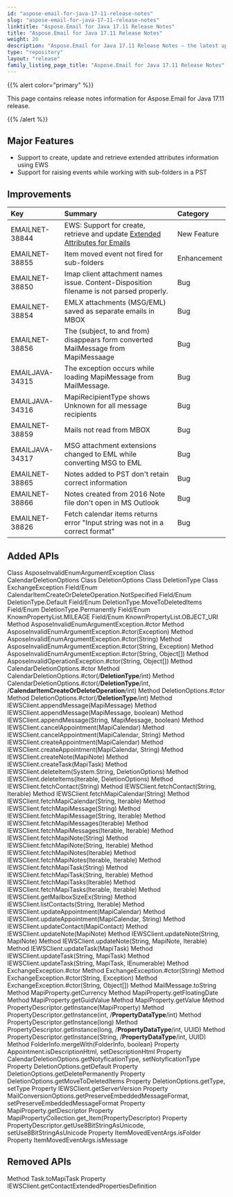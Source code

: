```yaml
---
id: "aspose-email-for-java-17-11-release-notes"
slug: "aspose-email-for-java-17-11-release-notes"
linktitle: "Aspose.Email for Java 17.11 Release Notes"
title: "Aspose.Email for Java 17.11 Release Notes"
weight: 20
description: "Aspose.Email for Java 17.11 Release Notes – the latest updates and fixes."
type: "repository"
layout: "release"
family_listing_page_title: "Aspose.Email for Java 17.11 Release Notes"
---
```


{{% alert color="primary" %}} 

This page contains release notes information for Aspose.Email for Java 17.11 release.

{{% /alert %}} 
## **Major Features**
- Support to create, update and retrieve extended attributes information using EWS
- Support for raising events while working with sub-folders in a PST
## **Improvements**

|**Key**|**Summary**|**Category**|
| :- | :- | :- |
|EMAILNET-38844|EWS: Support for create, retrieve and update [Extended Attributes for Emails](https://docs.aspose.com/email/java/working-with-exchange-extended-attributes-of-exchange-items/)|New Feature|
|EMAILNET-38855|Item moved event not fired for sub-folders|Enhancement|
|EMAILNET-38850|Imap client attachment names issue. Content-Disposition filename is not parsed properly.|Bug|
|EMAILNET-38854|EMLX attachments (MSG/EML) saved as separate emails in MBOX|Bug|
|EMAILNET-38856|The (subject, to and from) disappears form converted MailMessage from MapiMessaage|Bug|
|EMAILJAVA-34315|The exception occurs while loading MapiMessage from MailMessage.|Bug|
|EMAILJAVA-34316|MapiRecipientType shows Unknown for all message recipients|Bug|
|EMAILNET-38859|Mails not read from MBOX|Bug|
|EMAILJAVA-34317|MSG attachment extensions changed to EML while converting MSG to EML|Bug|
|EMAILNET-38865|Notes added to PST don't retain correct information|Bug|
|EMAILNET-38866|Notes created from 2016 Note file don't open in MS Outlook|Bug|
|EMAILNET-38826|Fetch calendar items returns error "Input string was not in a correct format"|Bug|

## **Added APIs**
Class AsposeInvalidEnumArgumentException
Class CalendarDeletionOptions
Class DeletionOptions
Class DeletionType
Class ExchangeException
Field/Enum CalendarItemCreateOrDeleteOperation.NotSpecified
Field/Enum DeletionType.Default
Field/Enum DeletionType.MoveToDeletedItems
Field/Enum DeletionType.Permanently
Field/Enum KnownPropertyList.MILEAGE
Field/Enum KnownPropertyList.OBJECT_URI
Method AsposeInvalidEnumArgumentException.#ctor
Method AsposeInvalidEnumArgumentException.#ctor(Exception)
Method AsposeInvalidEnumArgumentException.#ctor(String)
Method AsposeInvalidEnumArgumentException.#ctor(String, Exception)
Method AsposeInvalidEnumArgumentException.#ctor(String, Object[])
Method AsposeInvalidOperationException.#ctor(String, Object[])
Method CalendarDeletionOptions.#ctor
Method CalendarDeletionOptions.#ctor(/**DeletionType**/int)
Method CalendarDeletionOptions.#ctor(/**DeletionType**/int, /**CalendarItemCreateOrDeleteOperation**/int)
Method DeletionOptions.#ctor
Method DeletionOptions.#ctor(/**DeletionType**/int)
Method IEWSClient.appendMessage(MapiMessage)
Method IEWSClient.appendMessage(MapiMessage, boolean)
Method IEWSClient.appendMessage(String, MapiMessage, boolean)
Method IEWSClient.cancelAppointment(MapiCalendar)
Method IEWSClient.cancelAppointment(MapiCalendar, String)
Method IEWSClient.createAppointment(MapiCalendar)
Method IEWSClient.createAppointment(MapiCalendar, String)
Method IEWSClient.createNote(MapiNote)
Method IEWSClient.createTask(MapiTask)
Method IEWSClient.deleteItem(System.String, DeletionOptions)
Method IEWSClient.deleteItems(Iterable<String>, DeletionOptions)
Method IEWSClient.fetchContact(String)
Method IEWSClient.fetchContact(String, Iterable<PropertyDescriptor>)
Method IEWSClient.fetchMapiCalendar(String)
Method IEWSClient.fetchMapiCalendar(String, Iterable<PropertyDescriptor>)
Method IEWSClient.fetchMapiMessage(String)
Method IEWSClient.fetchMapiMessage(String, Iterable<PropertyDescriptor>)
Method IEWSClient.fetchMapiMessages(Iterable<String>)
Method IEWSClient.fetchMapiMessages(Iterable<String>, Iterable<PropertyDescriptor>)
Method IEWSClient.fetchMapiNote(String)
Method IEWSClient.fetchMapiNote(String, Iterable<PropertyDescriptor>)
Method IEWSClient.fetchMapiNotes(Iterable<String>)
Method IEWSClient.fetchMapiNotes(Iterable<String>, Iterable<PropertyDescriptor>)
Method IEWSClient.fetchMapiTask(String)
Method IEWSClient.fetchMapiTask(String, Iterable<PropertyDescriptor>)
Method IEWSClient.fetchMapiTasks(Iterable<String>)
Method IEWSClient.fetchMapiTasks(Iterable<String>, Iterable<PropertyDescriptor>)
Method IEWSClient.getMailboxSizeEx(String)
Method IEWSClient.listContacts(String, Iterable<PropertyDescriptor>)
Method IEWSClient.updateAppointment(MapiCalendar)
Method IEWSClient.updateAppointment(MapiCalendar, String)
Method IEWSClient.updateContact(MapiContact)
Method IEWSClient.updateNote(MapiNote)
Method IEWSClient.updateNote(String, MapiNote)
Method IEWSClient.updateNote(String, MapiNote, Iterable<PropertyDescriptor>)
Method IEWSClient.updateTask(MapiTask)
Method IEWSClient.updateTask(String, MapiTask)
Method IEWSClient.updateTask(String, MapiTask, IEnumerable<PropertyDescriptor>)
Method ExchangeException.#ctor
Method ExchangeException.#ctor(String)
Method ExchangeException.#ctor(String, Exception)
Method ExchangeException.#ctor(String, Object[])
Method MailMessage.toString
Method MapiProperty.getCurrency
Method MapiProperty.getFloatingDate
Method MapiProperty.getGuidValue
Method MapiProperty.getValue
Method PropertyDescriptor.getInstance(MapiProperty)
Method PropertyDescriptor.getInstance(int, /**PropertyDataType**/int)
Method PropertyDescriptor.getInstance(long)
Method PropertyDescriptor.getInstance(long, /**PropertyDataType**/int, UUID)
Method PropertyDescriptor.getInstance(String, /**PropertyDataType**/int, UUID)
Method FolderInfo.mergeWith(FolderInfo, boolean)
Property Appointment.isDescriptionHtml, setDescriptionHtml
Property CalendarDeletionOptions.getNotyficationType, setNotyficationType
Property DeletionOptions.getDefault
Property DeletionOptions.getDeletePermanently
Property DeletionOptions.getMoveToDeletedItems
Property DeletionOptions.getType, setType
Property IEWSClient.getServerVersion
Property MailConversionOptions.getPreserveEmbeddedMessageFormat, setPreserveEmbeddedMessageFormat
Property MapiProperty.getDescriptor
Property MapiPropertyCollection.get_Item(PropertyDescriptor)
Property PropertyDescriptor.getUse8BitStringAsUnicode, setUse8BitStringAsUnicode
Property ItemMovedEventArgs.isFolder
Property ItemMovedEventArgs.isMessage
## **Removed APIs**
Method Task.toMapiTask
Property IEWSClient.getContactExtendedPropertiesDefinition
